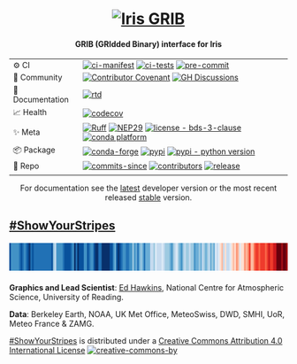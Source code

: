 <h1 align="center">
  <a href="https://iris-grib.readthedocs.io/en/latest/">
   <img src="https://iris-grib.readthedocs.io/en/latest/_static/iris-logo-title.svg" alt="Iris GRIB" width="300"></a><br>
</h1>


<h4 align="center">
    GRIB (GRIdded Binary) interface for Iris
</h4>

|                  |                                                                                                                                                                                                                                                                                                                                                                                                                                                                                                                                                                      |
|------------------|----------------------------------------------------------------------------------------------------------------------------------------------------------------------------------------------------------------------------------------------------------------------------------------------------------------------------------------------------------------------------------------------------------------------------------------------------------------------------------------------------------------------------------------------------------------------|
| ⚙️ CI            | [![ci-manifest](https://github.com/SciTools/iris-grib/actions/workflows/ci-manifest.yml/badge.svg)](https://github.com/SciTools/iris-grib/actions/workflows/ci-manifest.yml) [![ci-tests](https://github.com/SciTools/iris-grib/actions/workflows/ci-tests.yml/badge.svg)](https://github.com/SciTools/iris-grib/actions/workflows/ci-tests.yml) [![pre-commit](https://results.pre-commit.ci/badge/github/SciTools/iris-grib/main.svg)](https://results.pre-commit.ci/latest/github/SciTools/iris-grib/main)                                                        |
| 💬 Community     | [![Contributor Covenant](https://img.shields.io/badge/contributor%20covenant-2.1-4baaaa.svg)](https://www.contributor-covenant.org/version/2/1/code_of_conduct/) [![GH Discussions](https://img.shields.io/badge/github-discussions%20%F0%9F%92%AC-yellow?logo=github&logoColor=lightgrey)](https://github.com/SciTools/iris-grib/discussions)                                                                                                                                                                                                                       |
| 📖 Documentation | [![rtd](https://readthedocs.org/projects/iris-grib/badge/?version=latest)](https://iris-grib.readthedocs.io/en/latest/?badge=latest)                                                                                                                                                                                                                                                                                                                                                                                                                                 |
| 📈 Health        | [![codecov](https://codecov.io/gh/SciTools/iris-grib/graph/badge.svg?token=5VtBaElXFW)](https://codecov.io/gh/SciTools/iris-grib)                                                                                                                                                                                                                                                                                                                                                                                                                                    |
| ✨ Meta           | [![Ruff](https://img.shields.io/endpoint?url=https://raw.githubusercontent.com/astral-sh/ruff/main/assets/badge/v2.json)](https://github.com/astral-sh/ruff) [![NEP29](https://raster.shields.io/badge/follows-NEP29-orange.png)](https://numpy.org/neps/nep-0029-deprecation_policy.html) [![license - bds-3-clause](https://img.shields.io/github/license/SciTools/iris-grib)](https://github.com/SciTools/iris-grib/blob/main/LICENSE) [![conda platform](https://img.shields.io/conda/pn/conda-forge/iris-grib.svg)](https://anaconda.org/conda-forge/iris-grib) |
| 📦 Package       | [![conda-forge](https://img.shields.io/conda/vn/conda-forge/iris-grib?color=orange&label=conda-forge&logo=conda-forge&logoColor=white)](https://anaconda.org/conda-forge/iris-grib) [![pypi](https://img.shields.io/pypi/v/iris-grib?color=orange&label=pypi&logo=python&logoColor=white)](https://pypi.org/project/iris-grib/) [![pypi - python version](https://img.shields.io/pypi/pyversions/iris-grib.svg?color=orange&logo=python&label=python&logoColor=white)](https://pypi.org/project/iris-grib/)                                                          |
| 🧰 Repo          | [![commits-since](https://img.shields.io/github/commits-since/SciTools/iris-grib/latest.svg)](https://github.com/SciTools/iris-grib/commits/main) [![contributors](https://img.shields.io/github/contributors/SciTools/iris-grib)](https://github.com/SciTools/iris-grib/graphs/contributors) [![release](https://img.shields.io/github/v/release/scitools/iris-grib)](https://github.com/SciTools/iris-grib/releases)                                                                                                                                               |
|                  |

<p align="center">
For documentation see the 
<a href="https://iris-grib.readthedocs.io/en/latest/">latest</a>  
developer version or the most recent released
<a href="https://iris-grib.readthedocs.io/en/stable/">stable</a> version.
</p>

## [#ShowYourStripes](https://showyourstripes.info/s/globe)

<h4 align="center">
  <a href="https://showyourstripes.info/s/globe">
    <img src="https://raw.githubusercontent.com/ed-hawkins/show-your-stripes/master/2021/GLOBE---1850-2021-MO.png"
         height="50" width="800"
         alt="#showyourstripes Global 1850-2021"></a>
</h4>

**Graphics and Lead Scientist**: [Ed Hawkins](https://www.met.reading.ac.uk/~ed/home/index.php), National Centre for Atmospheric Science, University of Reading.

**Data**: Berkeley Earth, NOAA, UK Met Office, MeteoSwiss, DWD, SMHI, UoR, Meteo France & ZAMG.

<p>
<a href="https://showyourstripes.info/s/globe">#ShowYourStripes</a> is distributed under a
<a href="https://creativecommons.org/licenses/by/4.0/">Creative Commons Attribution 4.0 International License</a>
<a href="https://creativecommons.org/licenses/by/4.0/">
  <img src="https://i.creativecommons.org/l/by/4.0/80x15.png" alt="creative-commons-by" style="border-width:0"></a>
</p>


